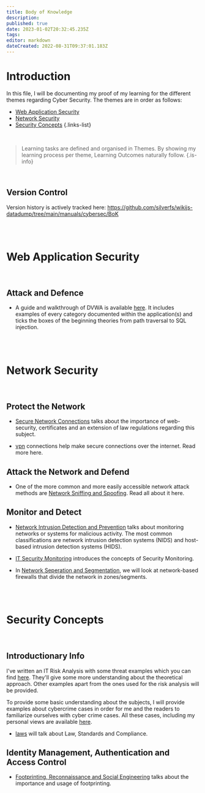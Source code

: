 ```yaml
---
title: Body of Knowledge
description: 
published: true
date: 2023-01-02T20:32:45.235Z
tags: 
editor: markdown
dateCreated: 2022-08-31T09:37:01.183Z
---
```


# Introduction
In this file, I will be documenting my proof of my learning for the different themes regarding Cyber Security. 
The themes are in order as follows:

- [Web Application Security](#web-application-security)
- [Network Security](#network-security)
- [Security Concepts](#security-concepts)
{.links-list}

<br />

> Learning tasks are defined and organised in Themes. By showing my learning process per theme, Learning Outcomes naturally follow.
{.is-info}

<br />

## Version Control

Version history is actively tracked here: https://github.com/silverfs/wikijs-datadump/tree/main/manuals/cybersec/BoK


<br />
<br />

# Web Application Security
<br />

## Attack and Defence

- A guide and walkthrough of DVWA is available [here](/manuals/cybersec/BoK/website-attack-defence). 
It includes examples of every category documented within the application(s) and ticks the boxes of the beginning theories from path traversal to SQL injection.


<br />
<br />

# Network Security
<br />

## Protect the Network

- [Secure Network Connections](/manuals/cybersec/BoK/secure-network-connections) talks about the importance of web-security, certificates and an extension of law regulations regarding this subject.

- [vpn](/manuals/cybersec/BoK/vpn) connections help make secure connections over the internet. Read more here.

## Attack the Network and Defend

- One of the more common and more easily accessible network attack methods are [Network Sniffing and Spoofing](/manuals/cybersec/BoK/sniffing-and-spoofing). Read all about it here.

## Monitor and Detect
- [Network Intrusion Detection and Prevention](/manuals/cybersec/BoK/network-intrusion-detection-and-prevention) talks about monitoring networks or systems for malicious activity. The most common classifications are network intrusion detection systems (NIDS) and host-based intrusion detection systems (HIDS). 

- [IT Security Monitoring](/manuals/cybersec/BoK/security-monitoring) introduces the concepts of Security Monitoring.

- In [Network Seperation and Segmentation](/manuals/cybersec/BoK/firewalls), we will look at network-based firewalls that divide the network in zones/segments.

<br />
<br />


# Security Concepts
<br />

## Introductionary Info

I've written an IT Risk Analysis with some threat examples which you can find [here](/manuals/cybersec/BoK/analysis). They'll give some more understanding about the theoretical approach. Other examples apart from the ones used for the risk analysis will be provided.

To provide some basic understanding about the subjects, I will provide examples about cybercrime cases in order for me and the readers to familiarize ourselves with cyber crime cases.
All these cases, including my personal views are available [here](/manuals/cybersec/BoK/lerd). 

- [laws](/manuals/cybersec/BoK/laws) will talk about Law, Standards and Compliance.

## Identity Management, Authentication and Access Control

- [Footprinting, Reconnaissance and Social Engineering](/manuals/cybersec/BoK/frse) talks about the importance and usage of footprinting.

<br />
<br />